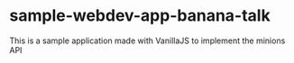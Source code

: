 # sample-webdev-app-banana-talk
 This is a sample application made with VanillaJS to implement the minions API
